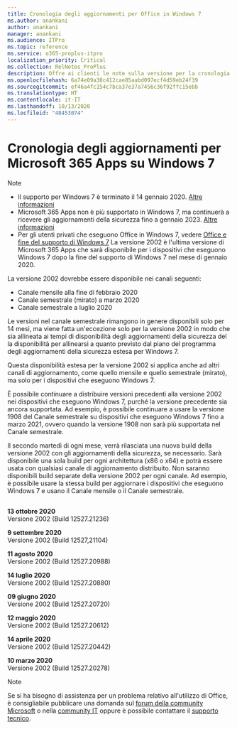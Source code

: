 ```yaml
---
title: Cronologia degli aggiornamenti per Office in Windows 7
ms.author: anankani
author: anankani
manager: anankani
ms.audience: ITPro
ms.topic: reference
ms.service: o365-proplus-itpro
localization_priority: Critical
ms.collection: RelNotes_ProPlus
description: Offre ai clienti le note sulla versione per la cronologia degli aggiornamenti per Microsoft 365 Apps per Windows 7
ms.openlocfilehash: 6a74e09a38c412cae85aabd097ecf4d59eb24f39
ms.sourcegitcommit: ef46a4fc154c7bca37e37a7456c36f92ffc15ebb
ms.translationtype: HT
ms.contentlocale: it-IT
ms.lasthandoff: 10/13/2020
ms.locfileid: "48453074"
---
```

# <a name="update-history-for-microsoft-365-apps-on-windows-7"></a>Cronologia degli aggiornamenti per Microsoft 365 Apps su Windows 7 

 > [!NOTE]
>
>- Il supporto per Windows 7 è terminato il 14 gennaio 2020. [Altre informazioni](https://www.microsoft.com/microsoft-365/windows/end-of-windows-7-support?rtc=1)
>- Microsoft 365 Apps non è più supportato in Windows 7, ma continuerà a ricevere gli aggiornamenti della sicurezza fino a gennaio 2023. [Altre informazioni](https://docs.microsoft.com/DeployOffice/windows-7-support)
>- Per gli utenti privati che eseguono Office in Windows 7, vedere [Office e fine del supporto di Windows 7](https://support.office.com/en-us/article/windows-7-end-of-support-and-office-78f20fab-b57b-44d7-8368-06a8493f3cb9?ui=en-US&rs=en-US&ad=US)
La versione 2002 è l'ultima versione di Microsoft 365 Apps che sarà disponibile per i dispositivi che eseguono Windows 7 dopo la fine del supporto di Windows 7 nel mese di gennaio 2020.  

La versione 2002 dovrebbe essere disponibile nei canali seguenti:
- Canale mensile alla fine di febbraio 2020
- Canale semestrale (mirato) a marzo 2020
- Canale semestrale a luglio 2020

Le versioni nel canale semestrale rimangono in genere disponibili solo per 14 mesi, ma viene fatta un'eccezione solo per la versione 2002 in modo che sia allineata ai tempi di disponibilità degli aggiornamenti della sicurezza del la disponibilità per allinearsi a quanto previsto dal piano del programma degli aggiornamenti della sicurezza estesa per Windows 7.

Questa disponibilità estesa per la versione 2002 si applica anche ad altri canali di aggiornamento, come quello mensile e quello semestrale (mirato), ma solo per i dispositivi che eseguono Windows 7.

È possibile continuare a distribuire versioni precedenti alla versione 2002 nei dispositivi che eseguono Windows 7, purché la versione precedente sia ancora supportata. Ad esempio, è possibile continuare a usare la versione 1908 del Canale semestrale su dispositivi che eseguono Windows 7 fino a marzo 2021, ovvero quando la versione 1908 non sarà più supportata nel Canale semestrale.

Il secondo martedì di ogni mese, verrà rilasciata una nuova build della versione 2002 con gli aggiornamenti della sicurezza, se necessario. Sarà disponibile una sola build per ogni architettura (x86 o x64) e potrà essere usata con qualsiasi canale di aggiornamento distribuito. Non saranno disponibili build separate della versione 2002 per ogni canale. Ad esempio, è possibile usare la stessa build per aggiornare i dispositivi che eseguono Windows 7 e usano il Canale mensile o il Canale semestrale.

##

[//]: # (NON RIMUOVERE)

**13 ottobre 2020**<br/>
Versione 2002 (Build 12527.21236)<br/>

**9 settembre 2020**<br/>
Versione 2002 (Build 12527,21104)<br/>

**11 agosto 2020**<br/>
Versione 2002 (Build 12527.20988)<br/>

**14 luglio 2020**<br/>
Versione 2002 (Build 12527.20880)<br/>

**09 giugno 2020**<br/>
Versione 2002 (Build 12527.20720)<br/>

**12 maggio 2020**<br/>
Versione 2002 (Build 12527.20612)<br/>

**14 aprile 2020**<br/>
Versione 2002 (Build 12527.20442)<br/>

**10 marzo 2020**<br/>
Versione 2002 (Build 12527.20278)<br/>




> [!NOTE]
> Se si ha bisogno di assistenza per un problema relativo all'utilizzo di Office, è consigliabile pubblicare una domanda sul [forum della community Microsoft](https://answers.microsoft.com/) o nella [community IT](https://techcommunity.microsoft.com/) oppure è possibile contattare il [supporto tecnico](https://support.microsoft.com/contactus).
